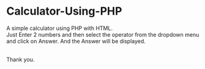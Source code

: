# Calculator-Using-PHP
A simple calculator using PHP with HTML.<br>
Just Enter 2 numbers and then select the operator from the dropdown menu and click on Answer. And the Answer will be displayed.

<br>
Thank you.

